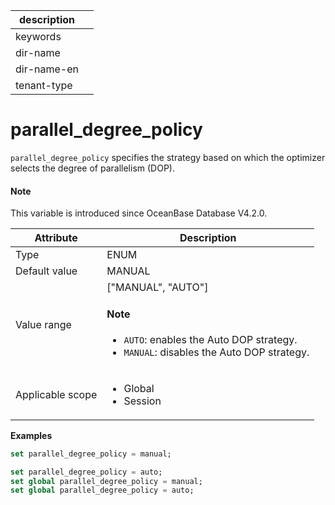 |description||
|---|---|
|keywords||
|dir-name||
|dir-name-en||
|tenant-type||

# parallel_degree_policy

`parallel_degree_policy` specifies the strategy based on which the optimizer selects the degree of parallelism (DOP). 

<main id="notice" type='explain'>

  <h4>Note</h4>

  <p>This variable is introduced since OceanBase Database V4.2.0. </p>

</main>

| **Attribute** | **Description** |
| --- | --- |
| Type | ENUM |
| Default value | MANUAL |
| Value range | ["MANUAL", "AUTO"] <main id="notice" type='explain'><h4>Note</h4><ul><li>`AUTO`: enables the Auto DOP strategy.</li><li>`MANUAL`: disables the Auto DOP strategy.</li></ul></main> |
| Applicable scope | <ul><li>Global  </li><li>Session </li></ul> |

**Examples**

```sql
set parallel_degree_policy = manual;
```

```sql
set parallel_degree_policy = auto;
set global parallel_degree_policy = manual;
set global parallel_degree_policy = auto;
```
